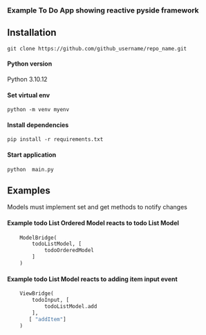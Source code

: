 ### Example To Do App showing reactive pyside framework

## Installation

```console
git clone https://github.com/github_username/repo_name.git
```
#### Python version

Python 3.10.12

#### Set virtual env

```console
python -m venv myenv
```

#### Install dependencies

```console
pip install -r requirements.txt
```

#### Start application

```console
python  main.py
```
## Examples

Models must implement set and get methods to notify changes

#### Example todo List Ordered Model reacts to todo List Model

```python 
    ModelBridge(
        todoListModel, [
            todoOrderedModel
        ]
    )
```
#### Example todo List Model reacts to adding item input event

```python 
    ViewBridge(
        todoInput, [
            todoListModel.add
        ],
       [ "addItem"]
    )
```
